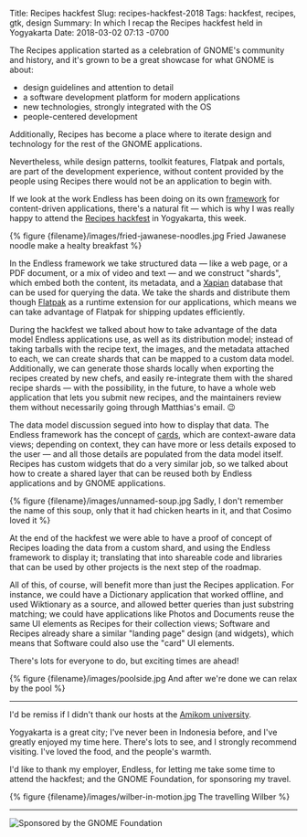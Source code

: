 Title: Recipes hackfest
Slug: recipes-hackfest-2018
Tags: hackfest, recipes, gtk, design
Summary: In which I recap the Recipes hackfest held in Yogyakarta
Date: 2018-03-02 07:13 -0700

The Recipes application started as a celebration of GNOME's community and
history, and it's grown to be a great showcase for what GNOME is about:

 - design guidelines and attention to detail
 - a software development platform for modern applications
 - new technologies, strongly integrated with the OS
 - people-centered development

Additionally, Recipes has become a place where to iterate design and
technology for the rest of the GNOME applications.

Nevertheless, while design patterns, toolkit features, Flatpak and portals,
are part of the development experience, without content provided by the
people using Recipes there would not be an application to begin with.

If we look at the work Endless has been doing on its own
[framework][eos-knowledge-lib] for content-driven applications, there's a
natural fit — which is why I was really happy to attend the [Recipes
hackfest][wiki-hackfest] in Yogyakarta, this week.

{% figure {filename}/images/fried-jawanese-noodles.jpg Fried Jawanese noodle make a healty breakfast %}

In the Endless framework we take structured data — like a web page, or a PDF
document, or a mix of video and text — and we construct "shards", which
embed both the content, its metadata, and a [Xapian][xapian] database that
can be used for querying the data. We take the shards and distribute them
though [Flatpak][flatpak] as a runtime extension for our applications, which
means we can take advantage of Flatpak for shipping updates efficiently.

During the hackfest we talked about how to take advantage of the data model
Endless applications use, as well as its distribution model; instead of
taking tarballs with the recipe text, the images, and the metadata attached
to each, we can create shards that can be mapped to a custom data model.
Additionally, we can generate those shards locally when exporting the
recipes created by new chefs, and easily re-integrate them with the shared
recipe shards — with the possibility, in the future, to have a whole web
application that lets you submit new recipes, and the maintainers review
them without necessarily going through Matthias's email. 😉

The data model discussion segued into how to display that data. The Endless
framework has the concept of [cards][card-video], which are context-aware
data views; depending on context, they can have more or less details exposed
to the user — and all those details are populated from the data model
itself. Recipes has custom widgets that do a very similar job, so we talked
about how to create a shared layer that can be reused both by Endless
applications and by GNOME applications.

{% figure {filename}/images/unnamed-soup.jpg Sadly, I don't remember the name of this soup, only that it had chicken hearts in it, and that Cosimo loved it %}

At the end of the hackfest we were able to have a proof of concept of
Recipes loading the data from a custom shard, and using the Endless
framework to display it; translating that into shareable code and libraries
that can be used by other projects is the next step of the roadmap.

All of this, of course, will benefit more than just the Recipes application.
For instance, we could have a Dictionary application that worked offline,
and used Wiktionary as a source, and allowed better queries than just
substring matching; we could have applications like Photos and Documents
reuse the same UI elements as Recipes for their collection views; Software
and Recipes already share a similar "landing page" design (and widgets),
which means that Software could also use the "card" UI elements.

There's lots for everyone to do, but exciting times are ahead!

{% figure {filename}/images/poolside.jpg And after we're done we can relax by the pool %}

- - - -

I'd be remiss if I didn't thank our hosts at the [Amikom university][amikom].

Yogyakarta is a great city; I've never been in Indonesia before, and I've
greatly enjoyed my time here. There's lots to see, and I strongly recommend
visiting. I've loved the food, and the people's warmth.

I'd like to thank my employer, Endless, for letting me take some time to
attend the hackfest; and the GNOME Foundation, for sponsoring my travel.

{% figure {filename}/images/wilber-in-motion.jpg The travelling Wilber %}

- - - -

![Sponsored by the GNOME Foundation]({filename}/images/sponsored-badge-simple.png)

[eos-knowledge-lib]: https://endlessm.github.io/eos-knowledge-lib
[wiki-hackfest]: https://wiki.gnome.org/Hackfests/Recipes2018
[xapian]: http://xapian.org
[flatpak]: https://flatpak.org
[card-video]: https://vimeo.com/120858063
[amikom]: http://www.amikom.ac.id 

